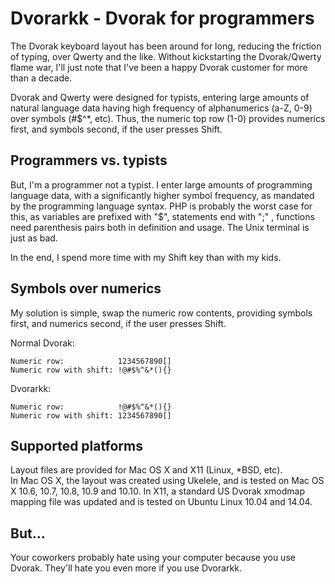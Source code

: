# Dvorarkk - Dvorak for programmers
The Dvorak keyboard layout has been around for long, reducing
the friction of typing, over Qwerty and the like. Without
kickstarting the Dvorak/Qwerty flame war, I'll just note that
I've been a happy Dvorak customer for more than a decade.  

Dvorak and Qwerty were designed for typists, entering
large amounts of natural language data having high frequency
of alphanumerics (a-Z, 0-9) over symbols (#$^*, etc). Thus,
the numeric top row (1-0) provides numerics first, and symbols
second, if the user presses Shift.


## Programmers vs. typists
But, I'm a programmer not a typist. I enter large amounts
of programming language data, with a significantly
higher symbol frequency, as mandated by the programming
language syntax. PHP is probably the worst case for this,
as variables are prefixed with "$", statements
end with ";" , functions need parenthesis pairs both in definition
and usage. The Unix terminal is just as bad.  

In the end, I spend more time with my Shift key than
with my kids.


## Symbols over numerics
My solution is simple, swap the numeric row contents, providing
symbols first, and numerics second, if the user presses Shift.  

Normal Dvorak:

    Numeric row:            1234567890[]
    Numeric row with shift: !@#$%^&*(){}

Dvorarkk:

    Numeric row:            !@#$%^&*(){}
    Numeric row with shift: 1234567890[]


## Supported platforms
Layout files are provided for Mac OS X and X11 (Linux, *BSD, etc).  
In Mac OS X, the layout was created using Ukelele, and is tested
on Mac OS X 10.6, 10.7, 10.8, 10.9 and 10.10.
In X11, a standard US Dvorak xmodmap mapping file was updated
and is tested on Ubuntu Linux 10.04 and 14.04.


## But...
Your coworkers probably hate using your computer because you
use Dvorak. They'll hate you even more if you use Dvorarkk.